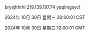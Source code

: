 brysjhhrhl 219.139.197.74 yqqlmgsycl

2024年 10月 30日 星期三 20:00:01 CST

2024年 10月 30日 星期三 12:00:01 GMT
